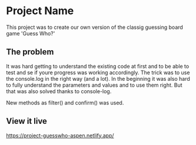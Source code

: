 # Project Name

This project was to create our own version of the classig guessing board game 'Guess Who?'

## The problem

It was hard getting to understand the existing code at first and to be able to test and se if youre progress was working accordingly. The trick was to use the console.log in the right way (and a lot).
In the beginning it was also hard to fully understand the parameters and values and to use them right. But that was also solved thanks to console-log.

New methods as filter() and confirm() was used.

## View it live

https://project-guesswho-aspen.netlify.app/
